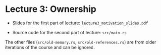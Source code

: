 # Lecture 3: Ownership

- Slides for the first part of lecture: `lecture3_motivation_slides.pdf`

- Source code for the second part of lecture: `src/main.rs`

The other files (`src/old-memory.rs`, `src/old-references.rs`) are from older iterations of the course and can be ignored.
